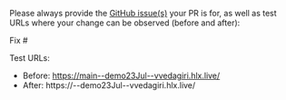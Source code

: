 Please always provide the [GitHub issue(s)](../issues) your PR is for, as well as test URLs where your change can be observed (before and after):

Fix #<gh-issue-id>

Test URLs:
- Before: https://main--demo23Jul--vvedagiri.hlx.live/
- After: https://<branch>--demo23Jul--vvedagiri.hlx.live/
